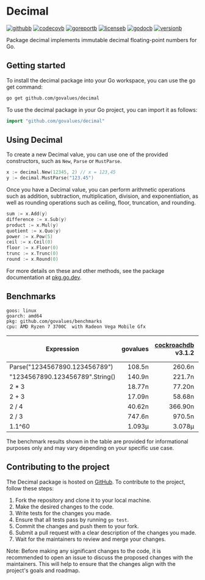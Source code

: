# Decimal

[![githubb]][github]
[![codecovb]][codecov]
[![goreportb]][goreport]
[![licenseb]][license]
[![godocb]][godoc]
[![versionb]][version]

Package decimal implements immutable decimal floating-point numbers for Go.

## Getting started

To install the decimal package into your Go workspace, you can use the go get command:

```bash
go get github.com/govalues/decimal
```

To use the decimal package in your Go project, you can import it as follows:

```go
import "github.com/govalues/decimal"
```

## Using Decimal

To create a new Decimal value, you can use one of the provided constructors,
such as `New`, `Parse` or `MustParse`.

```go
x := decimal.New(12345, 2) // x = 123,45
y := decimal.MustParse("123.45")
```

Once you have a Decimal value, you can perform arithmetic operations such as
addition, subtraction, multiplication, division, and exponentiation, as well
as rounding operations such as ceiling, floor, truncation, and rounding.

```go
sum := x.Add(y)
difference := x.Sub(y)
product := x.Mul(y)
quotient := x.Quo(y)
power := x.Pow(5)
ceil := x.Ceil(0)
floor := x.Floor(0)
trunc := x.Trunc(0)
round := x.Round(0)
```

For more details on these and other methods, see the package documentation
at [pkg.go.dev](https://pkg.go.dev/github.com/govalues/decimal).

## Benchmarks

```text
goos: linux
goarch: amd64
pkg: github.com/govalues/benchmarks
cpu: AMD Ryzen 7 3700C  with Radeon Vega Mobile Gfx 
```

| Expression                      | govalues | [cockroachdb] v3.1.2 | cockroachdb vs govalues | [shopspring] v1.3.1 | shopspring vs govalues |
| ------------------------------- | -------: | -------------------: | ----------------------: | ------------------: | ---------------------: |
| Parse("1234567890.123456789")   |   108.5n |               260.6n |                +140.30% |              556.8n |               +413.42% |
| "1234567890.123456789".String() |   140.9n |               221.7n |                 +57.37% |              373.6n |               +165.21% |
| 2 * 3                           |   18.77n |               77.20n |                +311.43% |             165.30n |               +780.90% |
| 2 + 3                           |   17.09n |               58.68n |                +243.46% |             158.05n |               +825.08% |
| 2 / 4                           |   40.62n |              366.90n |                +803.25% |             663.45n |              +1533.31% |
| 2 / 3                           |   747.6n |               970.5n |                 +29.81% |             2923.0n |               +290.96% |
| 1.1^60                          |   1.093µ |               3.078µ |                +181.61% |             14.949µ |              +1267.70% |

The benchmark results shown in the table are provided for informational purposes only and may vary depending on your specific use case.

## Contributing to the project

The Decimal package is hosted on [GitHub](https://github.com/govalues/decimal).
To contribute to the project, follow these steps:

 1. Fork the repository and clone it to your local machine.
 1. Make the desired changes to the code.
 1. Write tests for the changes you made.
 1. Ensure that all tests pass by running `go test`.
 1. Commit the changes and push them to your fork.
 1. Submit a pull request with a clear description of the changes you made.
 1. Wait for the maintainers to review and merge your changes.

Note: Before making any significant changes to the code, it is recommended to open an issue to discuss the proposed changes with the maintainers. This will help to ensure that the changes align with the project's goals and roadmap.

[codecov]: https://codecov.io/gh/govalues/decimal
[codecovb]: https://img.shields.io/codecov/c/github/govalues/decimal/main?color=brightcolor
[goreport]: https://goreportcard.com/report/github.com/govalues/decimal
[goreportb]: https://goreportcard.com/badge/github.com/govalues/decimal
[github]: https://github.com/govalues/decimal/actions/workflows/go.yml
[githubb]: https://img.shields.io/github/actions/workflow/status/govalues/decimal/go.yml
[godoc]: https://pkg.go.dev/github.com/govalues/decimal#section-documentation
[godocb]: https://img.shields.io/badge/go.dev-reference-blue
[version]: https://go.dev/dl
[versionb]: https://img.shields.io/github/go-mod/go-version/govalues/decimal?label=go
[license]: https://en.wikipedia.org/wiki/MIT_License
[licenseb]: https://img.shields.io/github/license/govalues/decimal?color=blue
[cockroachdb]: https://pkg.go.dev/github.com/cockroachdb/apd
[shopspring]: https://pkg.go.dev/github.com/shopspring/decimal
